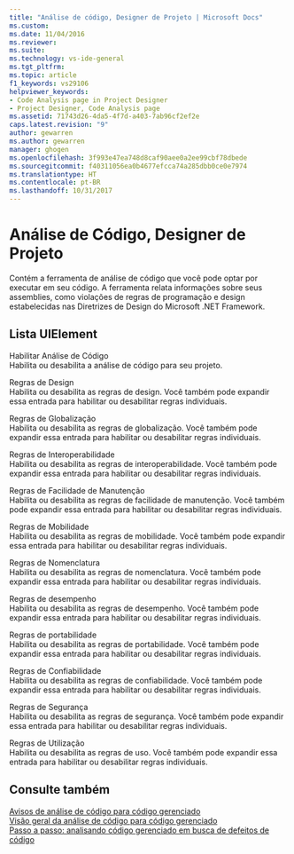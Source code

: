 ```yaml
---
title: "Análise de código, Designer de Projeto | Microsoft Docs"
ms.custom: 
ms.date: 11/04/2016
ms.reviewer: 
ms.suite: 
ms.technology: vs-ide-general
ms.tgt_pltfrm: 
ms.topic: article
f1_keywords: vs29106
helpviewer_keywords:
- Code Analysis page in Project Designer
- Project Designer, Code Analysis page
ms.assetid: 71743d26-4da5-4f7d-a403-7ab96cf2ef2e
caps.latest.revision: "9"
author: gewarren
ms.author: gewarren
manager: ghogen
ms.openlocfilehash: 3f993e47ea748d8caf90aee0a2ee99cbf78dbede
ms.sourcegitcommit: f40311056ea0b4677efcca74a285dbb0ce0e7974
ms.translationtype: HT
ms.contentlocale: pt-BR
ms.lasthandoff: 10/31/2017
---
```

# <a name="code-analysis-project-designer"></a>Análise de Código, Designer de Projeto
Contém a ferramenta de análise de código que você pode optar por executar em seu código. A ferramenta relata informações sobre seus assemblies, como violações de regras de programação e design estabelecidas nas Diretrizes de Design do Microsoft .NET Framework.  
  
## <a name="uielement-list"></a>Lista UIElement  
 Habilitar Análise de Código  
 Habilita ou desabilita a análise de código para seu projeto.  
  
 Regras de Design  
 Habilita ou desabilita as regras de design. Você também pode expandir essa entrada para habilitar ou desabilitar regras individuais.  
  
 Regras de Globalização  
 Habilita ou desabilita as regras de globalização. Você também pode expandir essa entrada para habilitar ou desabilitar regras individuais.  
  
 Regras de Interoperabilidade  
 Habilita ou desabilita as regras de interoperabilidade. Você também pode expandir essa entrada para habilitar ou desabilitar regras individuais.  
  
 Regras de Facilidade de Manutenção  
 Habilita ou desabilita as regras de facilidade de manutenção. Você também pode expandir essa entrada para habilitar ou desabilitar regras individuais.  
  
 Regras de Mobilidade  
 Habilita ou desabilita as regras de mobilidade. Você também pode expandir essa entrada para habilitar ou desabilitar regras individuais.  
  
 Regras de Nomenclatura  
 Habilita ou desabilita as regras de nomenclatura. Você também pode expandir essa entrada para habilitar ou desabilitar regras individuais.  
  
 Regras de desempenho  
 Habilita ou desabilita as regras de desempenho. Você também pode expandir essa entrada para habilitar ou desabilitar regras individuais.  
  
 Regras de portabilidade  
 Habilita ou desabilita as regras de portabilidade. Você também pode expandir essa entrada para habilitar ou desabilitar regras individuais.  
  
 Regras de Confiabilidade  
 Habilita ou desabilita as regras de confiabilidade. Você também pode expandir essa entrada para habilitar ou desabilitar regras individuais.  
  
 Regras de Segurança  
 Habilita ou desabilita as regras de segurança. Você também pode expandir essa entrada para habilitar ou desabilitar regras individuais.  
  
 Regras de Utilização  
 Habilita ou desabilita as regras de uso. Você também pode expandir essa entrada para habilitar ou desabilitar regras individuais.  
  
## <a name="see-also"></a>Consulte também  
 [Avisos de análise de código para código gerenciado](../../code-quality/code-analysis-for-managed-code-warnings.md)   
 [Visão geral da análise de código para código gerenciado](../../code-quality/code-analysis-for-managed-code-overview.md)   
 [Passo a passo: analisando código gerenciado em busca de defeitos de código](../../code-quality/walkthrough-analyzing-managed-code-for-code-defects.md)